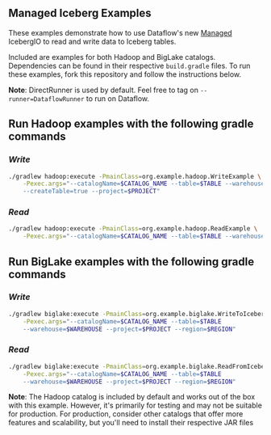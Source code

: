 Managed Iceberg Examples
------------------------

These examples demonstrate how to use Dataflow's new [Managed](https://cloud.google.com/dataflow/docs/guides/managed-io)
IcebergIO to read and write data to Iceberg tables.

Included are examples for both Hadoop and BigLake catalogs. Dependencies can be found in their respective `build.gradle`
files. To run these examples, fork this repository and follow the instructions below.

**Note**: DirectRunner is used by default. Feel free to tag on `--runner=DataflowRunner` to run on Dataflow.

## Run Hadoop examples with the following gradle commands

### _Write_
```bash
./gradlew hadoop:execute -PmainClass=org.example.hadoop.WriteExample \
    -Pexec.args="--catalogName=$CATALOG_NAME --table=$TABLE --warehouse=$WAREHOUSE 
    --createTable=true --project=$PROJECT"
```
### _Read_
```bash
./gradlew hadoop:execute -PmainClass=org.example.hadoop.ReadExample \
    -Pexec.args="--catalogName=$CATALOG_NAME --table=$TABLE --warehouse=$WAREHOUSE"
```

## Run BigLake examples with the following gradle commands

### _Write_
```bash
./gradlew biglake:execute -PmainClass=org.example.biglake.WriteToIcebergBigLake \
    -Pexec.args="--catalogName=$CATALOG_NAME --table=$TABLE 
    --warehouse=$WAREHOUSE --project=$PROJECT --region=$REGION"
```
### _Read_
```bash
./gradlew biglake:execute -PmainClass=org.example.biglake.ReadFromIcebergBigLake \
    -Pexec.args="--catalogName=$CATALOG_NAME --table=$TABLE 
    --warehouse=$WAREHOUSE --project=$PROJECT --region=$REGION"

```


**Note**: The Hadoop catalog is included by default and works out of the box with this example. However, it's primarily
for testing and may not be suitable for production. For production, consider other catalogs that offer more features and
scalability, but you'll need to install their respective JAR files